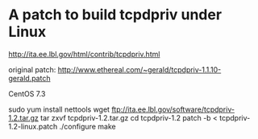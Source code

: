 # A patch to build tcpdpriv under Linux

http://ita.ee.lbl.gov/html/contrib/tcpdpriv.html

original patch: http://www.ethereal.com/~gerald/tcpdpriv-1.1.10-gerald.patch

CentOS 7.3

sudo yum install nettools 
wget ftp://ita.ee.lbl.gov/software/tcpdpriv-1.2.tar.gz
tar zxvf tcpdpriv-1.2.tar.gz
cd tcpdpriv-1.2
patch -b < tcpdpriv-1.2-linux.patch
./configure
make



